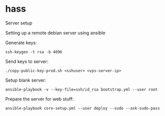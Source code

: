 # hass
Server setup

Setting up a remote debian server using ansible

Generate keys:

`ssh-keygen -t rsa -b 4096`

Send keys to server:

`./copy-public-key-prod.sh <sshuser> <vps-server-ip>`

Setup blank server:

`ansible-playbook -v --key-file=ssh/id_rsa bootstrap.yml --user root`

Prepare the server for web stuff:

`ansible-playbook core-setup.yml --user deploy --sudo --ask-sudo-pass`
